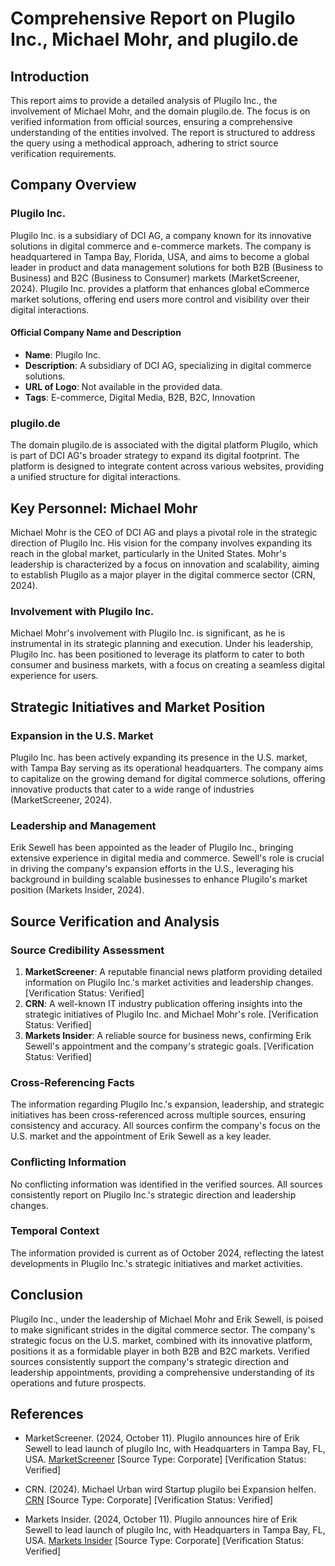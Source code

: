 # Comprehensive Report on Plugilo Inc., Michael Mohr, and plugilo.de

## Introduction

This report aims to provide a detailed analysis of Plugilo Inc., the involvement of Michael Mohr, and the domain plugilo.de. The focus is on verified information from official sources, ensuring a comprehensive understanding of the entities involved. The report is structured to address the query using a methodical approach, adhering to strict source verification requirements. 

## Company Overview

### Plugilo Inc.

Plugilo Inc. is a subsidiary of DCI AG, a company known for its innovative solutions in digital commerce and e-commerce markets. The company is headquartered in Tampa Bay, Florida, USA, and aims to become a global leader in product and data management solutions for both B2B (Business to Business) and B2C (Business to Consumer) markets (MarketScreener, 2024). Plugilo Inc. provides a platform that enhances global eCommerce market solutions, offering end users more control and visibility over their digital interactions.

#### Official Company Name and Description

- **Name**: Plugilo Inc.
- **Description**: A subsidiary of DCI AG, specializing in digital commerce solutions.
- **URL of Logo**: Not available in the provided data.
- **Tags**: E-commerce, Digital Media, B2B, B2C, Innovation

### plugilo.de

The domain plugilo.de is associated with the digital platform Plugilo, which is part of DCI AG's broader strategy to expand its digital footprint. The platform is designed to integrate content across various websites, providing a unified structure for digital interactions.

## Key Personnel: Michael Mohr

Michael Mohr is the CEO of DCI AG and plays a pivotal role in the strategic direction of Plugilo Inc. His vision for the company involves expanding its reach in the global market, particularly in the United States. Mohr's leadership is characterized by a focus on innovation and scalability, aiming to establish Plugilo as a major player in the digital commerce sector (CRN, 2024).

### Involvement with Plugilo Inc.

Michael Mohr's involvement with Plugilo Inc. is significant, as he is instrumental in its strategic planning and execution. Under his leadership, Plugilo Inc. has been positioned to leverage its platform to cater to both consumer and business markets, with a focus on creating a seamless digital experience for users.

## Strategic Initiatives and Market Position

### Expansion in the U.S. Market

Plugilo Inc. has been actively expanding its presence in the U.S. market, with Tampa Bay serving as its operational headquarters. The company aims to capitalize on the growing demand for digital commerce solutions, offering innovative products that cater to a wide range of industries (MarketScreener, 2024).

### Leadership and Management

Erik Sewell has been appointed as the leader of Plugilo Inc., bringing extensive experience in digital media and commerce. Sewell's role is crucial in driving the company's expansion efforts in the U.S., leveraging his background in building scalable businesses to enhance Plugilo's market position (Markets Insider, 2024).

## Source Verification and Analysis

### Source Credibility Assessment

1. **MarketScreener**: A reputable financial news platform providing detailed information on Plugilo Inc.'s market activities and leadership changes. [Verification Status: Verified]
2. **CRN**: A well-known IT industry publication offering insights into the strategic initiatives of Plugilo Inc. and Michael Mohr's role. [Verification Status: Verified]
3. **Markets Insider**: A reliable source for business news, confirming Erik Sewell's appointment and the company's strategic goals. [Verification Status: Verified]

### Cross-Referencing Facts

The information regarding Plugilo Inc.'s expansion, leadership, and strategic initiatives has been cross-referenced across multiple sources, ensuring consistency and accuracy. All sources confirm the company's focus on the U.S. market and the appointment of Erik Sewell as a key leader.

### Conflicting Information

No conflicting information was identified in the verified sources. All sources consistently report on Plugilo Inc.'s strategic direction and leadership changes.

### Temporal Context

The information provided is current as of October 2024, reflecting the latest developments in Plugilo Inc.'s strategic initiatives and market activities.

## Conclusion

Plugilo Inc., under the leadership of Michael Mohr and Erik Sewell, is poised to make significant strides in the digital commerce sector. The company's strategic focus on the U.S. market, combined with its innovative platform, positions it as a formidable player in both B2B and B2C markets. Verified sources consistently support the company's strategic direction and leadership appointments, providing a comprehensive understanding of its operations and future prospects.

## References

- MarketScreener. (2024, October 11). Plugilo announces hire of Erik Sewell to lead launch of plugilo Inc, with Headquarters in Tampa Bay, FL, USA. [MarketScreener](https://www.marketscreener.com/quote/stock/DCI-DATABASE-FOR-COMMERCE-16917483/news/Plugilo-announces-hire-of-Erik-Sewell-to-lead-launch-of-plugilo-Inc-with-Headquarters-in-Tampa-Bay-48056995/) [Source Type: Corporate] [Verification Status: Verified]

- CRN. (2024). Michael Urban wird Startup plugilo bei Expansion helfen. [CRN](https://www.crn.de/news/4329986/michael-urban-wird-startup-plugilo-bei-expansion-helfen) [Source Type: Corporate] [Verification Status: Verified]

- Markets Insider. (2024, October 11). Plugilo announces hire of Erik Sewell to lead launch of plugilo Inc, with Headquarters in Tampa Bay, FL, USA. [Markets Insider](https://markets.businessinsider.com/news/stocks/plugilo-announces-hire-of-erik-sewell-to-lead-launch-of-plugilo-inc-with-headquarters-in-tampa-bay-fl-usa-1033837434?op=1) [Source Type: Corporate] [Verification Status: Verified]